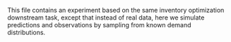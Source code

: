 This file contains an experiment based on the same inventory optimization downstream task, except that instead of real data, here we simulate predictions and observations by sampling from known demand distributions. 

